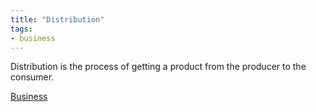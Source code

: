 ```yaml
---
title: "Distribution"
tags:
- business
---
```


Distribution is the process of getting a product from the producer to the consumer.





[Business](/Business)
